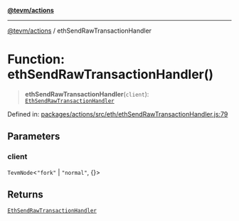 [**@tevm/actions**](../README.md)

***

[@tevm/actions](../globals.md) / ethSendRawTransactionHandler

# Function: ethSendRawTransactionHandler()

> **ethSendRawTransactionHandler**(`client`): [`EthSendRawTransactionHandler`](../type-aliases/EthSendRawTransactionHandler.md)

Defined in: [packages/actions/src/eth/ethSendRawTransactionHandler.js:79](https://github.com/evmts/tevm-monorepo/blob/main/packages/actions/src/eth/ethSendRawTransactionHandler.js#L79)

## Parameters

### client

`TevmNode`\<`"fork"` \| `"normal"`, \{\}\>

## Returns

[`EthSendRawTransactionHandler`](../type-aliases/EthSendRawTransactionHandler.md)

